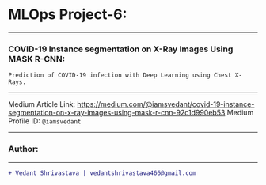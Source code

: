 # MLOps Project-6:
____________________________________________________________________________________________________________________
### COVID-19 Instance segmentation on X-Ray Images Using MASK R-CNN:
`Prediction of COVID-19 infection with Deep Learning using Chest X-Rays.`
____________________________________________________________________________________________________________________
Medium Article Link: https://medium.com/@iamsvedant/covid-19-instance-segmentation-on-x-ray-images-using-mask-r-cnn-92c1d990eb53
Medium Profile ID: `@iamsvedant`
____________________________________________________________________________________________________________________
### Author:
----------------------------------
```diff
+ Vedant Shrivastava | vedantshrivastava466@gmail.com
```
